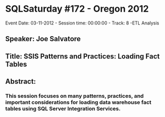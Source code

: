 # SQLSaturday #172 - Oregon 2012
Event Date: 03-11-2012 - Session time: 00:00:00 - Track: 8 -ETL  Analysis
## Speaker: Joe Salvatore
## Title: SSIS Patterns and Practices: Loading Fact Tables
## Abstract:
### This session focuses on many patterns, practices, and important considerations for loading data warehouse fact tables using SQL Server Integration Services.
